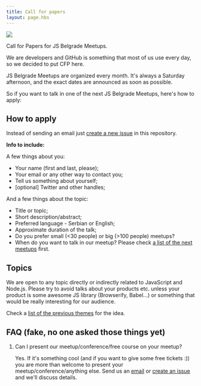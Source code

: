 ```yaml
---
title: Call for papers
layout: page.hbs
---
```


[![](https://img.shields.io/badge/submit-cfp-yellow.svg?style=flat-square)](https://github.com/JSBelgrade/cfp/issues/new)

Call for Papers for JS Belgrade Meetups.

We are developers and GitHub is something that most of us use every day, so we decided to put CFP here.

JS Belgrade Meetups are organized every month. It's always a Saturday afternoon, and the exact dates are announced as soon as possible.

So if you want to talk in one of the next JS Belgrade Meetups, here's how to apply:

## How to apply

Instead of sending an email just [create a new issue](https://github.com/JSBelgrade/cfp/issues/new) in this repository.

**Info to include:**

A few things about you:

- Your name (first and last, please);
- Your email or any other way to contact you;
- Tell us something about yourself;
- [optional] Twitter and other handles;

And a few things about the topic:

- Title or topic;
- Short description/abstract;
- Preferred language - Serbian or English;
- Approximate duration of the talk;
- Do you prefer small (<30 people) or big (>100 people) meetups?
- When do you want to talk in our meetup? Please check [a list of the next meetups](https://github.com/JSBelgrade/cfp/blob/master/next-meetups.md) first.

## Topics

We are open to any topic directly or indirectly related to JavaScript and Node.js.
Please try to avoid talks about your products etc. unless your product is some awesome JS library (Browserify, Babel...) or something that would be really interesting for our audience.

Check a [list of the previous themes](https://github.com/JSBelgrade/cfp/blob/master/past-meetups.md) for the idea.

## FAQ (fake, no one asked those things yet)

1. Can I present our meetup/conference/free course on your meetup?

   Yes. If it's something cool (and if you want to give some free tickets :)) you are more than welcome to present your meetup/conference/anything else. Send us an [email](mailto:jsbelgradeorg@gmail.com) or [create an issue](https://github.com/JSBelgrade/cfp/issues/new) and we'll discuss details.
